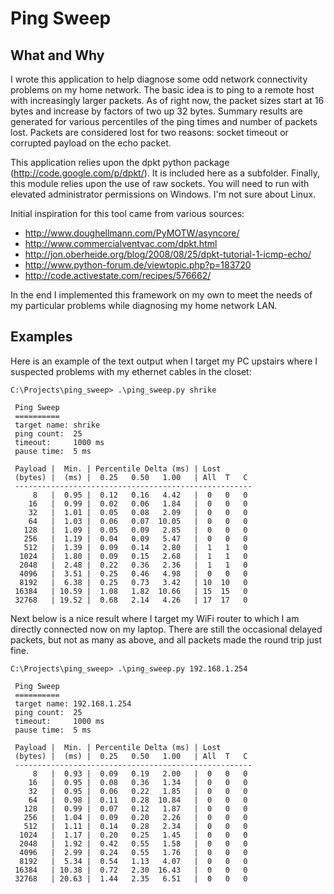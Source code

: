 
Ping Sweep
==========

What and Why
------------

I wrote this application to help diagnose some odd network connectivity problems on my home network.
The basic idea is to ping to a remote host with increasingly larger packets.  As of right now, the 
packet sizes start at 16 bytes and increase by factors of two up 32 bytes.  Summary results are
generated for various percentiles of the ping times and number of packets lost.  Packets are considered
lost for two reasons: socket timeout or corrupted payload on the echo packet.

This application relies upon the dpkt python package (http://code.google.com/p/dpkt/).  It is included
here as a subfolder.  Finally, this module relies upon the use of raw sockets.  You will need to run
with elevated administrator permissions on Windows.  I'm not sure about Linux.

Initial inspiration for this tool came from various sources:
- http://www.doughellmann.com/PyMOTW/asyncore/
- http://www.commercialventvac.com/dpkt.html
- http://jon.oberheide.org/blog/2008/08/25/dpkt-tutorial-1-icmp-echo/
- http://www.python-forum.de/viewtopic.php?p=183720
- http://code.activestate.com/recipes/576662/

In the end I implemented this framework on my own to meet the needs of my particular problems while
diagnosing my home network LAN.


Examples
--------

Here is an example of the text output when I target my PC upstairs where I suspected problems with my
ethernet cables in the closet:


    C:\Projects\ping_sweep> .\ping_sweep.py shrike

     Ping Sweep
     ==========
     target name: shrike
     ping count:  25
     timeout:     1000 ms
     pause time:  5 ms

     Payload |  Min. | Percentile Delta (ms) | Lost
     (bytes) |  (ms) |  0.25   0.50   1.00   | All  T   C
     -----------------------------------------------------
         8   |  0.95 |  0.12   0.16   4.42   |  0   0   0
        16   |  0.99 |  0.02   0.06   1.84   |  0   0   0
        32   |  1.01 |  0.05   0.08   2.09   |  0   0   0
        64   |  1.03 |  0.06   0.07  10.05   |  0   0   0
       128   |  1.09 |  0.05   0.09   2.85   |  0   0   0
       256   |  1.19 |  0.04   0.09   5.47   |  0   0   0
       512   |  1.39 |  0.09   0.14   2.80   |  1   1   0
      1024   |  1.80 |  0.09   0.15   2.68   |  1   1   0
      2048   |  2.48 |  0.22   0.36   2.36   |  1   1   0
      4096   |  3.51 |  0.25   0.46   4.98   |  0   0   0
      8192   |  6.38 |  0.25   0.73   3.42   | 10  10   0
     16384   | 10.59 |  1.08   1.82  10.66   | 15  15   0
     32768   | 19.52 |  0.68   2.14   4.26   | 17  17   0
 
 
Next below is a nice result where I target my WiFi router to which I am directly connected
now on my laptop.  There are still the occasional delayed packets, but not as many as above,
and all packets made the round trip just fine.
 
    C:\Projects\ping_sweep> .\ping_sweep.py 192.168.1.254

     Ping Sweep
     ==========
     target name: 192.168.1.254
     ping count:  25
     timeout:     1000 ms
     pause time:  5 ms

     Payload |  Min. | Percentile Delta (ms) | Lost
     (bytes) |  (ms) |  0.25   0.50   1.00   | All  T   C
     -----------------------------------------------------
         8   |  0.93 |  0.09   0.19   2.00   |  0   0   0
        16   |  0.95 |  0.08   0.36   1.34   |  0   0   0
        32   |  0.95 |  0.06   0.22   1.85   |  0   0   0
        64   |  0.98 |  0.11   0.28  10.84   |  0   0   0
       128   |  0.99 |  0.07   0.12   1.87   |  0   0   0
       256   |  1.04 |  0.09   0.20   2.26   |  0   0   0
       512   |  1.11 |  0.14   0.28   2.34   |  0   0   0
      1024   |  1.17 |  0.20   0.25   1.45   |  0   0   0
      2048   |  1.92 |  0.42   0.55   1.58   |  0   0   0
      4096   |  2.99 |  0.24   0.55   1.76   |  0   0   0
      8192   |  5.34 |  0.54   1.13   4.07   |  0   0   0
     16384   | 10.38 |  0.72   2.30  16.43   |  0   0   0
     32768   | 20.63 |  1.44   2.35   6.51   |  0   0   0

 
 